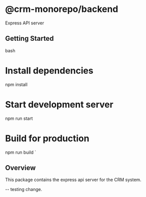 # @crm-monorepo/backend

Express API server

## Getting Started

bash
# Install dependencies
npm install

# Start development server
npm run start

# Build for production
npm run build
`

## Overview

This package contains the express api server for the CRM system.

-- testing change.
